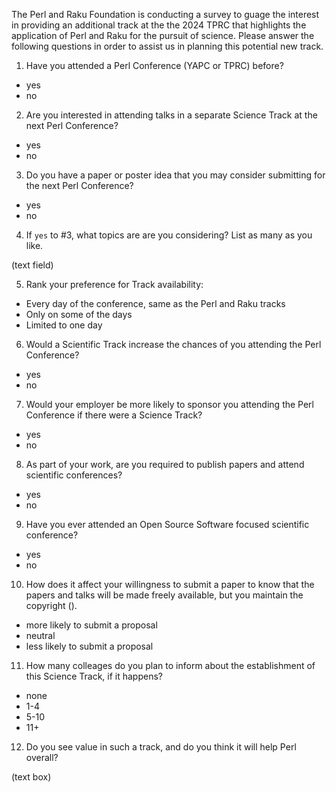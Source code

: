 The Perl and Raku Foundation is conducting a survey to guage the interest in
providing an additional track at the the 2024 TPRC that highlights the
application of Perl and Raku for the pursuit of science. Please answer the
following questions in order to assist us in planning this potential new track.

1. Have you attended a Perl Conference (YAPC or TPRC) before?
- yes
- no

2. Are you interested in attending talks in a separate Science Track at the next Perl Conference?
 - yes
 - no

3. Do you have a paper or poster idea that you may consider submitting for the next Perl Conference?
 
 - yes
 - no

4. If `yes` to #3, what topics are are you considering? List as many as you like.

(text field)

5. Rank your preference for Track availability:
 
 - Every day of the conference, same as the Perl and Raku tracks
 - Only on some of the days
 - Limited to one day 
 
6. Would a Scientific Track increase the chances of you attending the Perl Conference?
 
 - yes
 - no

7. Would your employer be more likely to sponsor you attending the Perl Conference if there
were a Science Track?
 
 - yes
 - no

8. As part of your work, are you required to publish papers and attend scientific
conferences?
 
 - yes
 - no

9. Have you ever attended an Open Source Software focused scientific conference?
 
 - yes
 - no

10. How does it affect your willingness to submit a paper to know that the papers
and talks will be made freely available, but you maintain the copyright (<link
to related OSS license>).
 
 - more likely to submit a proposal
 - neutral
 - less likely to submit a proposal

11. How many colleages do you plan to inform about the establishment of this
Science Track, if it happens?
 
 - none
 - 1-4
 - 5-10
 - 11+

12. Do you see value in such a track, and do you think it will help Perl overall?

(text box)
